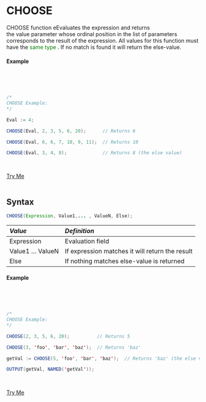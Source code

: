 # CHOOSE
CHOOSE function eEvaluates the expression and returns the value parameter whose ordinal position in the list of parameters corresponds to the result of the expression. All values for this function must have the <t style='color:green'>same type </t>. If no match is found it will return the else-value. 




#### Example 

<br>
<pre id = 'ChooseExp_1'>

```java
/*
CHOOSE Example:
*/

Eval := 4;

CHOOSE(Eval, 2, 3, 5, 6, 20);      // Returns 6

CHOOSE(Eval, 6, 6, 7, 10, 9, 11);  // Returns 10

CHOOSE(Eval, 3, 4, 8);             // Returns 8 (the else value)
```

</pre>
<a class="trybutton" href="javascript:OpenECLEditor(['ChooseExp_1'])"> Try Me </a>

</br>
</br>

## Syntax
```java
CHOOSE(Expression, Value1,... , ValueN, Else);
```

|*Value*|*Definition*|
|:----|:---------|
Expression| Evaluation field
Value1 … ValueN|If expression matches it will return the result 
Else|If nothing matches else-value is returned


#### Example 

<br>
<pre id = 'ChooseExp_2'>

```java
/*
CHOOSE Example:
*/

CHOOSE(2, 3, 5, 6, 20);          // Returns 5

CHOOSE(3, 'foo', 'bar', 'baz');  // Returns 'baz'

getVal := CHOOSE(5, 'foo', 'bar', 'baz');  // Returns 'baz' (the else value)

OUTPUT(getVal, NAMED('getVal'));
```

</pre>
<a class="trybutton" href="javascript:OpenECLEditor(['ChooseExp_2'])"> Try Me </a>

</br>
</br>
